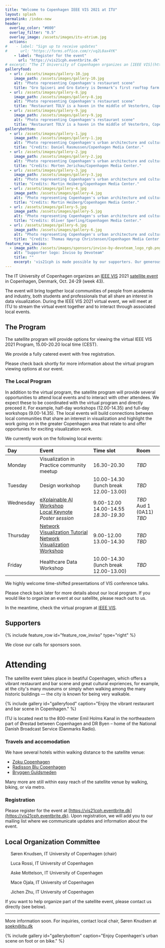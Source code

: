 ```yaml
---
title: "Welcome to Copenhagen IEEE VIS 2021 at ITU"
layout: splash
permalink: /index-new
header:
  overlay_color: "#000"
  overlay_filter: "0.5"
  overlay_image: /assets/images/itu-atrium.jpg
  actions:
#    - label: "Sign up to receive updates"
#      url: "https://forms.office.com/r/vq2L0ax4YK"
    - label: "Register for the event"
      url: "https://vis21cph.eventbrite.dk"
# excerpt: "The IT University of Copenhagen organizes an [IEEE VIS](http://ieeevis.org/) 2021 [satellite event](http://ieeevis.org/year/2021/info/call-participation/satellite) in Copenhagen from Oct. 24-29"
galleryfood:
  - url: /assets/images/gallery-10.jpg
    image_path: /assets/images/gallery-10.jpg
    alt: "Photo representing Copenhagen's restaurant scene"
    title: "Gro Spiseri and Gro Eatery is Denmark’s first rooftop farm and restaurant. Credits: Anders Hviid-Haglund/Copenhagen Media Center."
  - url: /assets/images/gallery-8.jpg
    image_path: /assets/images/gallery-8.jpg
    alt: "Photo representing Copenhagen's restaurant scene"
    title: "Restaurant TOLV is a haven in the middle of Vesterbro, Copenhagen. Credits: Daniel Rasmussen/Copenhagen Media Center."
  - url: /assets/images/gallery-9.jpg
    image_path: /assets/images/gallery-9.jpg
    alt: "Photo representing Copenhagen's restaurant scene"
    title: "Restaurant TOLV is a haven in the middle of Vesterbro, Copenhagen. Credits: Daniel Rasmussen/Copenhagen Media Center."
gallerybottom:
  - url: /assets/images/gallery-1.jpg
    image_path: /assets/images/gallery-1.jpg
    alt: "Photo representing Copenhagen's urban architecture and culture scene"
    title: "Credits: Daniel Rasmussen/Copenhagen Media Center."
  - url: /assets/images/gallery-2.jpg
    image_path: /assets/images/gallery-2.jpg
    alt: "Photo representing Copenhagen's urban architecture and culture scene"
    title: "Credits: Morten Jerichau/Copenhagen Media Center."
  - url: /assets/images/gallery-3.jpg
    image_path: /assets/images/gallery-3.jpg
    alt: "Photo representing Copenhagen's urban architecture and culture scene"
    title: "Credits: Martin Heiberg/Copenhagen Media Center."
  - url: /assets/images/gallery-4.jpg
    image_path: /assets/images/gallery-4.jpg
    alt: "Photo representing Copenhagen's urban architecture and culture scene"
    title: "Credits: Martin Heiberg/Copenhagen Media Center."
  - url: /assets/images/gallery-5.jpg
    image_path: /assets/images/gallery-5.jpg
    alt: "Photo representing Copenhagen's urban architecture and culture scene"
    title: "Credits: Oliver Sperling/Copenhagen Media Center."
  - url: /assets/images/gallery-6.jpg
    image_path: /assets/images/gallery-6.jpg
    alt: "Photo representing Copenhagen's urban architecture and culture scene"
    title: "Credits: Thomas Høyrup Christensen/Copenhagen Media Center."
feature_row_inviso:
  - image_path: /assets/images/sponsors/inviso-by-devoteam_logo_rgb.png
    alt: "Supporter logo: Inviso by Devoteam"
    title: ""
    excerpt: 'vis21cph is made possible by our supporters. Our generous supporters help to fund our catered event and keynote presentation.'
---
```

The IT University of Copenhagen organizes an [IEEE VIS](http://ieeevis.org/) 2021 [satellite event](http://ieeevis.org/year/2021/info/call-participation/satellite) in Copenhagen, Denmark, Oct. 24-29 (week 43).

The event will bring together local communities of people from academia and industry, both students and professionals that all share an interest in data visualization. During the IEEE VIS 2021 virtual event, we will meet at ITU to stream the virtual event together and to interact through associated local events.

## The Program

The satellite program will provide options for viewing the virtual IEEE VIS 2021 Program, 15.00-20.20 local time (CEST). 

We provide a fully catered event with free registration.

Please check back shortly for more information about the virtual program viewing options at our event.

### The Local Program

In addition to the virtual program, the satellite program will provide several opportunities to attend local events and to interact with other attendees. We expect these to be coordinated with the virtual program and directly preceed it. For example, half-day workshops (12.00-14.35) and full-day workshops (9.00-14.35). The local events will build connections between local communities that share an interest in visualization and highlight the work going on in the greater Copenhagen area that relate to and offer opportunies for exciting visualization work.

We currently work on the following local events:

| Day | Event | Time slot | Room |
|:--- |:----- |:--------- |:---- |
| Monday | Visualization in Practice community meetup | 16.30-20.30 | _TBD_ |
| Tuesday | Design workshop | 10.00-14.30 (lunch break 12.00-13.00) | _TBD_ |
| Wednesday <br> &nbsp; <br> &nbsp;| [eXplainable AI Workshop](./explainable-ai-workshop) <br> [Local Keynote](./keynote) <br> _Poster session_ | 9.00-12.00 <br> 14.00-14.55 <br> _18.30-19.30_ <br> | _TBD_ <br> Aud 1 (0A11) <br> _TBD_ |
| Thursday <br> &nbsp; | [Network Visualization Tutorial](./network-visualization-tutorial) <br> [Network Visualization Workshop](./network-visualization-workshop) | 9.00-12.00 <br> 13.00-14.30 | _TBD_ <br> _TBD_ |
| Friday | Healthcare Data Workshop | 10.00-14.30 (lunch break 12.00-13.00) | _TBD_ |

We highly welcome time-shifted presentations of VIS conference talks.

Please check back later for more details about our local program. If you would like to organize an event at our satellite, please reach out to us. 

In the meantime, check the virtual program at [IEEE VIS](http://ieeevis.org/).

## Supporters

{% include feature_row id="feature_row_inviso" type="right" %}

We close our calls for sponsors soon.

# Attending

The satellite event takes place in beatiful Copenhagen, which offers a vibrant restaurant and bar scene and great cultural expriences, for example, at the city's many museums or simply when walking among the many historic buildings — the city is known for being very walkable. 

{% include gallery id="galleryfood" caption="Enjoy the vibrant restaurant and bar scene in Copenhagen." %}

ITU is located next to the 800-meter Emil Holms Kanal in the northeastern part of Ørestad between Copenhagen and DR Byen – home of the National Danish Broadcast Service (Danmarks Radio).

### Travels and accomodation

We have several hotels within walking distance to the satellite venue:

* [Zoku Copenhagen](https://livezoku.com/copenhagen/)
* [Radisson Blu Copenhagen](https://www.radissonhotels.com/en-us/hotels/radisson-blu-copenhagen-scandinavia)
* [Bryggen Guldsmeden](https://guldsmedenhotels.com/bryggen/)

Many more are still within easy reach of the satellite venue by walking, biking, or via metro.

### Registration

Please register for the event at [https://vis21cph.eventbrite.dk](https://vis21cph.eventbrite.dk). Upon registration, we will add you to our mailing list where we communicate updates and information about the event.

## Local Organization Committee

&emsp; Søren Knudsen, IT University of Copenhagen (chair)

&emsp; Luca Rossi, IT University of Copenhagen

&emsp; Aske Mottelson, IT University of Copenhagen

&emsp; Mace Ojala, IT University of Copenhagen

&emsp; Jichen Zhu, IT University of Copenhagen

If you want to help organize part of the satellite event, please contact us directly (see below).

---

More information soon. For inquiries, contact local chair, Søren Knudsen at [soekn@itu.dk](mailto:soekn@itu.dk?subject=IEEEVIS%202021%20Copenhagen%20Satellite%20event%20at%20ITU)

{% include gallery id="gallerybottom" caption="Enjoy Copenhagen's urban scene on foot or on bike." %}
